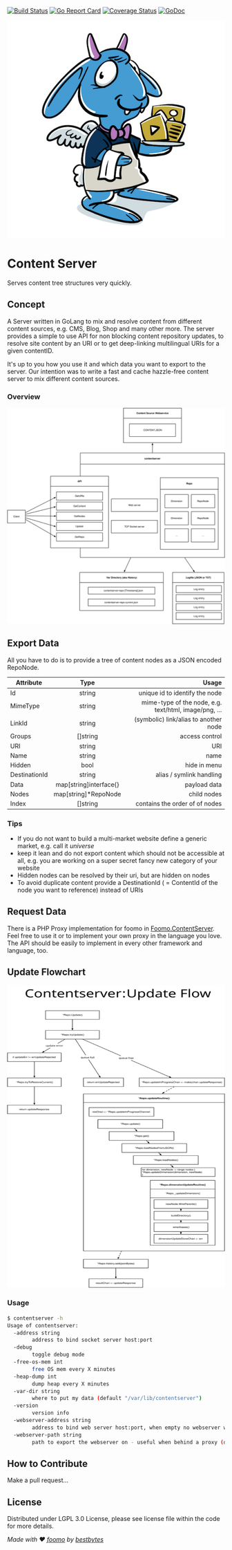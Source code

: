 [![Build Status](https://github.com/foomo/contentserver/actions/workflows/pr.yml/badge.svg?branch=main&event=push)](https://github.com/foomo/contentserver/actions/workflows/pr.yml)
[![Go Report Card](https://goreportcard.com/badge/github.com/foomo/contentserver)](https://goreportcard.com/report/github.com/foomo/contentserver)
[![Coverage Status](https://coveralls.io/repos/github/foomo/contentserver/badge.svg?branch=main&)](https://coveralls.io/github/foomo/contentserver?branch=main)
[![GoDoc](https://godoc.org/github.com/foomo/contentserver?status.svg)](https://godoc.org/github.com/foomo/contentserver)

<p align="center">
  <img alt="sesamy" src=".github/assets/contentserver.png"/>
</p>

# Content Server

Serves content tree structures very quickly.

## Concept

A Server written in GoLang to mix and resolve content from different content sources, e.g. CMS, Blog, Shop and many
other more. The server provides a simple to use API for non blocking content repository updates, to resolve site content
by an URI or to get deep-linking multilingual URIs for a given contentID.

It's up to you how you use it and which data you want to export to the server. Our intention was to write a fast and
cache hazzle-free content server to mix different content sources.

### Overview

<img src="docs/assets/Overview.svg" width="100%" height="500">

## Export Data

All you have to do is to provide a tree of content nodes as a JSON encoded RepoNode.

| Attribute     |          Type          |                                                 Usage |
|---------------|:----------------------:|------------------------------------------------------:|
| Id            |         string         |                        unique id to identify the node |
| MimeType      |         string         | mime-type of the node, e.g. text/html, image/png, ... |
| LinkId        |         string         |                 (symbolic) link/alias to another node |
| Groups        |        []string        |                                        access control |
| URI           |         string         |                                                   URI |
| Name          |         string         |                                                  name |
| Hidden        |          bool          |                                          hide in menu |
| DestinationId |         string         |                              alias / symlink handling |
| Data          | map[string]interface{} |                                          payload data |
| Nodes         |  map[string]*RepoNode  |                                           child nodes |
| Index         |        []string        |                        contains the order of of nodes |

### Tips

- If you do not want to build a multi-market website define a generic market, e.g. call it *universe*
- keep it lean and do not export content which should not be accessible at all, e.g. you are working on a super secret
  fancy new category of your website
- Hidden nodes can be resolved by their uri, but are hidden on nodes
- To avoid duplicate content provide a DestinationId ( = ContentId of the node you want to reference) instead of URIs

## Request Data

There is a PHP Proxy implementation for foomo in [Foomo.ContentServer](https://github.com/foomo/Foomo.ContentServer).
Feel free to use it or to implement your own proxy in the language you love. The API should be easily to implement in
every other framework and language, too.

## Update Flowchart

<img src="docs/assets/Update-Flow.svg" width="100%" height="700">

### Usage

```bash
$ contentserver -h
Usage of contentserver:
  -address string
    	address to bind socket server host:port
  -debug
    	toggle debug mode
  -free-os-mem int
    	free OS mem every X minutes
  -heap-dump int
    	dump heap every X minutes
  -var-dir string
    	where to put my data (default "/var/lib/contentserver")
  -version
    	version info
  -webserver-address string
    	address to bind web server host:port, when empty no webserver will be spawned
  -webserver-path string
    	path to export the webserver on - useful when behind a proxy (default "/contentserver")
```

## How to Contribute

Make a pull request...

## License

Distributed under LGPL 3.0 License, please see license file within the code for more details.

_Made with ♥ [foomo](https://www.foomo.org) by [bestbytes](https://www.bestbytes.com)_
